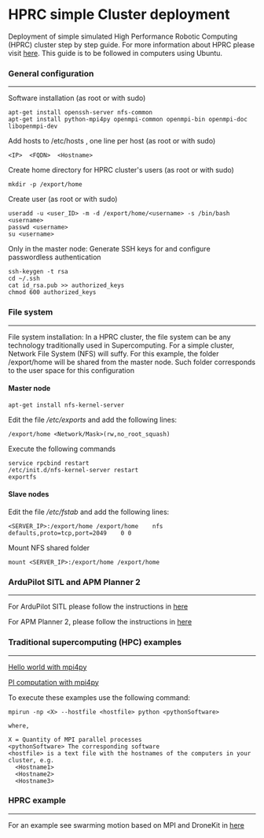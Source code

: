 # HPRC simple Cluster deployment

Deployment of simple simulated High Performance Robotic Computing (HPRC) cluster step by step guide. For more information about HPRC please visit [here](https://www.sciencedirect.com/science/article/pii/S092188901830232X). This guide is to be followed in computers using Ubuntu. 

### General configuration
-----

Software installation (as root or with sudo) 

```
apt-get install openssh-server nfs-common 
apt-get install python-mpi4py openmpi-common openmpi-bin openmpi-doc libopenmpi-dev 
```

Add hosts to /etc/hosts , one line per host (as root or with sudo)

```
<IP>  <FQDN>  <Hostname>
```
Create home directory for HPRC cluster's users (as root or with sudo)

```
mkdir -p /export/home
```


Create user (as root or with sudo)

```
useradd -u <user_ID> -m -d /export/home/<username> -s /bin/bash <username>
passwd <username>
su <username>
```


Only in the master node: Generate SSH keys for <username> and configure passwordless authentication

```
ssh-keygen -t rsa
cd ~/.ssh
cat id_rsa.pub >> authorized_keys
chmod 600 authorized_keys
```

### File system 
-----
File system installation: In a HPRC cluster, the file system can be any technology traditionally used in Supercomputing. For a simple cluster, Network File System (NFS) will suffy. For this example, the folder /export/home will be shared from the master node. Such folder corresponds to the user space for this configuration


#### Master node

```
apt-get install nfs-kernel-server  
```

Edit the file _/etc/exports_ and add the following lines:

```
/export/home <Network/Mask>(rw,no_root_squash) 
```

Execute the following commands

```
service rpcbind restart
/etc/init.d/nfs-kernel-server restart
exportfs
```

#### Slave nodes

Edit the file _/etc/fstab_ and add the following lines:

```
<SERVER_IP>:/export/home /export/home    nfs    defaults,proto=tcp,port=2049    0 0 
```

Mount NFS shared folder

```
mount <SERVER_IP>:/export/home /export/home 
```


### ArduPilot SITL and APM Planner 2 
-----
For ArduPilot SITL please follow the instructions in [here](http://ardupilot.org/dev/docs/sitl-simulator-software-in-the-loop.html)

For APM Planner 2, please follow the instructions in [here](http://ardupilot.org/planner2/docs/installation-for-linux.html)


### Traditional supercomputing (HPC) examples
---

[Hello world with mpi4py](https://github.com/erdc/mpi4py/blob/master/demo/helloworld.py)

[PI computation with mpi4py](https://gist.github.com/jcchurch/930276)

To execute these examples use the following command:

```
mpirun -np <X> --hostfile <hostfile> python <pythonSoftware>

where,

X = Quantity of MPI parallel processes
<pythonSoftware> The corresponding software
<hostfile> is a text file with the hostnames of the computers in your cluster, e.g. 
  <Hostname1>
  <Hostname2>
  <Hostname3>
```

### HPRC example
---

For an example see swarming motion based on MPI and DroneKit in [here](https://github.com/leonardocfor/multi-robot-vicsek)

